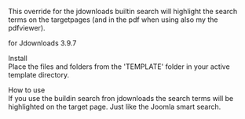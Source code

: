 
This override for the jdownloads builtin search will highlight the search terms on the targetpages (and in the pdf when using also my the pdfviewer).  

for Jdownloads 3.9.7  

Install  
Place the files and folders from the 'TEMPLATE' folder in your active template directory.

How to use  
If you use the buildin search fron jdownloads the search terms will be highlighted on the target page. 
Just like the Joomla smart search.




